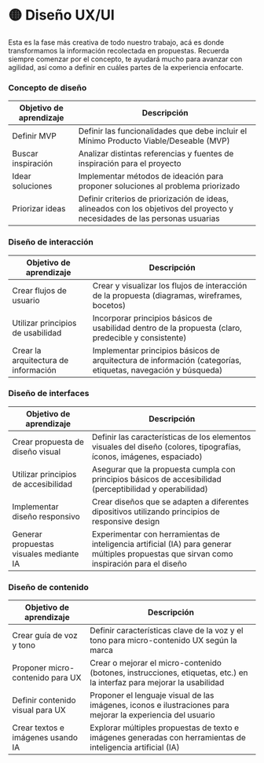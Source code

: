 # 🟡 Diseño UX/UI

Esta es la fase más creativa de todo nuestro trabajo, acá es donde transformamos la información recolectada en propuestas. Recuerda siempre comenzar por el concepto, te ayudará mucho para avanzar con agilidad, así como a definir en cuáles partes de la experiencia enfocarte.

### Concepto de diseño

| Objetivo de aprendizaje | Descripción                                                                                                                 |
| ----------------------- | --------------------------------------------------------------------------------------------------------------------------- |
| Definir MVP             | Definir las funcionalidades que debe incluir el Mínimo Producto Viable/Deseable (MVP)                                       |
| Buscar inspiración      | Analizar distintas referencias y fuentes de inspiración para el proyecto                                                    |
| Idear soluciones        | Implementar métodos de ideación para proponer soluciones al problema priorizado                                             |
| Priorizar ideas         | Definir criterios de priorización de ideas, alineados con los objetivos del proyecto y necesidades de las personas usuarias |



### Diseño de interacción

| Objetivo de aprendizaje              | Descripción                                                                                                  |
| ------------------------------------ | ------------------------------------------------------------------------------------------------------------ |
| Crear flujos de usuario              | Crear y visualizar los flujos de interacción de la propuesta (diagramas, wireframes, bocetos)                |
| Utilizar principios de usabilidad    | Incorporar principios básicos de usabilidad dentro de la propuesta (claro, predecible y consistente)         |
| Crear la arquitectura de información | Implementar principios básicos de arquitectura de información (categorías, etiquetas, navegación y búsqueda) |



### Diseño de interfaces

| Objetivo de aprendizaje                 | Descripción                                                                                                                                |
| --------------------------------------- | ------------------------------------------------------------------------------------------------------------------------------------------ |
| Crear propuesta de diseño visual        | Definir las características de los elementos visuales del diseño (colores, tipografías, íconos, imágenes, espaciado)                       |
| Utilizar principios de accesibilidad    | Asegurar que la propuesta cumpla con principios básicos de accesibilidad (perceptibilidad y operabilidad)                                  |
| Implementar diseño responsivo           | Crear diseños que se adapten a diferentes dipositivos utilizando principios de responsive design                                           |
| Generar propuestas visuales mediante IA | Experimentar con herramientas de inteligencia artificial (IA) para generar múltiples propuestas que sirvan como inspiración para el diseño |



### Diseño de contenido

| Objetivo de aprendizaje           | Descripción                                                                                                            |
| --------------------------------- | ---------------------------------------------------------------------------------------------------------------------- |
| Crear guía de voz y tono          | Definir características clave de la voz y el tono para micro-contenido UX según la marca                               |
| Proponer micro-contenido para UX  | Crear o mejorar el micro-contenido (botones, instrucciones, etiquetas, etc.) en la interfaz para mejorar la usabilidad |
| Definir contenido visual para UX  | Proponer el lenguaje visual de las imágenes, iconos e ilustraciones para mejorar la experiencia del usuario            |
| Crear textos e imágenes usando IA | Explorar múltiples propuestas de texto e imágenes generadas con herramientas de inteligencia artificial (IA)           |
